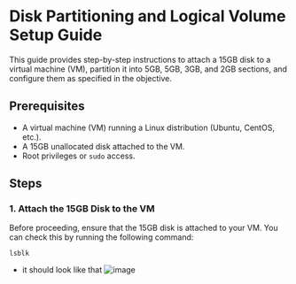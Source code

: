# Disk Partitioning and Logical Volume Setup Guide

This guide provides step-by-step instructions to attach a 15GB disk to a virtual machine (VM), partition it into 5GB, 5GB, 3GB, and 2GB sections, and configure them as specified in the objective.

## Prerequisites

- A virtual machine (VM) running a Linux distribution (Ubuntu, CentOS, etc.).
- A 15GB unallocated disk attached to the VM.
- Root privileges or `sudo` access.

## Steps

### 1. Attach the 15GB Disk to the VM
Before proceeding, ensure that the 15GB disk is attached to your VM. You can check this by running the following command:
```
lsblk
```
- it should look like that 
![image](https://github.com/user-attachments/assets/10d62e28-86fb-4d5a-a459-9a7940f288a5)
